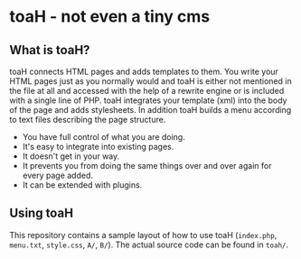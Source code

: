 # toaH - not even a tiny cms

## What is toaH?
toaH connects HTML pages and adds templates to them. You write your HTML pages just as you normally would and toaH is either not mentioned in the file at all and accessed with the help of a rewrite engine or is included with a single line of PHP. toaH integrates your template (xml) into the body of the page and adds stylesheets. In addition toaH builds a menu according to text files describing the page structure.

  * You have full control of what you are doing.
  * It's easy to integrate into existing pages.
  * It doesn't get in your way.
  * It prevents you from doing the same things over and over again for every page added.
  * It can be extended with plugins.

## Using toaH
This repository contains a sample layout of how to use toaH (`index.php`, `menu.txt`, `style.css`, `A/`, `B/`). The actual source code can be found in `toah/`.

